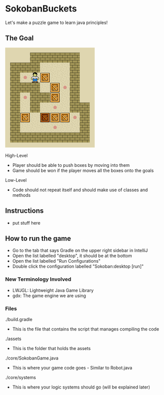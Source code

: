# SokobanBuckets
Let's make a puzzle game to learn java principles!

## The Goal
![Goal](./goal.gif)

High-Level
- Player should be able to push boxes by moving into them
- Game should be won if the player moves all the boxes onto the goals

Low-Level
- Code should not repeat itself and should make use of classes and methods

## Instructions
- put stuff here

## How to run the game
- Go to the tab that says Gradle on the upper right sidebar in IntelliJ
- Open the list labelled "desktop", it should be at the bottom
- Open the list labelled "Run Configurations"
- Double click the configuration labelled "Sokoban:desktop [run]"


### New Terminology Involved
- LWJGL: Lightweight Java Game Library
- gdx: The game engine we are using

### Files
./build.gradle
- This is the file that contains the script that manages compiling the code

./assets
- This is the folder that holds the assets

./core/SokobanGame.java
- This is where your game code goes - Similar to Robot.java

./core/systems
- This is where your logic systems should go (will be explained later)

